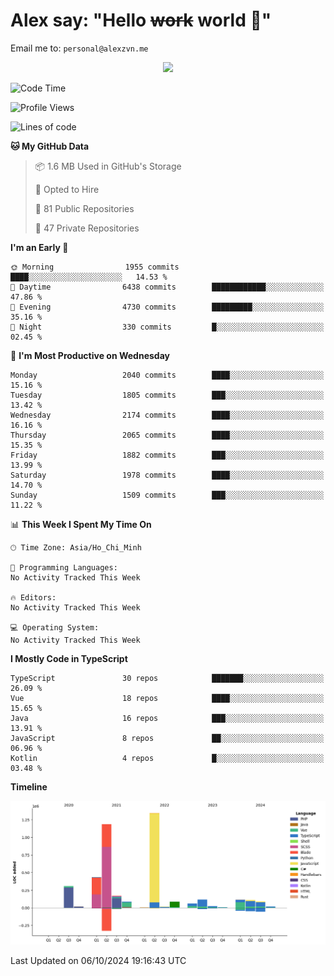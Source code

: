 # Alex say: "Hello ~~work~~ world 🐾"
Email me to: `personal@alexzvn.me`


<p align=center>
  <a href="https://skillicons.dev">
    <img src="https://skillicons.dev/icons?i=ts,js,php,nodejs,bun,vue,nuxt,react,svelte,tauri,laravel,rust,mongodb,docker,electron,redis,rabbitmq,tailwind,git,cloudflare,elysia,mysql,nginx,rollupjs,sentry,ubuntu,yarn,html,css,vite" />
  </a>
</p>

<!--START_SECTION:waka-->
![Code Time](http://img.shields.io/badge/Code%20Time-1%2C066%20hrs%2055%20mins-blue)

![Profile Views](http://img.shields.io/badge/Profile%20Views-1-blue)

![Lines of code](https://img.shields.io/badge/From%20Hello%20World%20I%27ve%20Written-4.2%20million%20lines%20of%20code-blue)

**🐱 My GitHub Data** 

> 📦 1.6 MB Used in GitHub's Storage 
 > 
> 💼 Opted to Hire
 > 
> 📜 81 Public Repositories 
 > 
> 🔑 47 Private Repositories 
 > 
**I'm an Early 🐤** 

```text
🌞 Morning                1955 commits        ████░░░░░░░░░░░░░░░░░░░░░   14.53 % 
🌆 Daytime                6438 commits        ████████████░░░░░░░░░░░░░   47.86 % 
🌃 Evening                4730 commits        █████████░░░░░░░░░░░░░░░░   35.16 % 
🌙 Night                  330 commits         █░░░░░░░░░░░░░░░░░░░░░░░░   02.45 % 
```
📅 **I'm Most Productive on Wednesday** 

```text
Monday                   2040 commits        ████░░░░░░░░░░░░░░░░░░░░░   15.16 % 
Tuesday                  1805 commits        ███░░░░░░░░░░░░░░░░░░░░░░   13.42 % 
Wednesday                2174 commits        ████░░░░░░░░░░░░░░░░░░░░░   16.16 % 
Thursday                 2065 commits        ████░░░░░░░░░░░░░░░░░░░░░   15.35 % 
Friday                   1882 commits        ███░░░░░░░░░░░░░░░░░░░░░░   13.99 % 
Saturday                 1978 commits        ████░░░░░░░░░░░░░░░░░░░░░   14.70 % 
Sunday                   1509 commits        ███░░░░░░░░░░░░░░░░░░░░░░   11.22 % 
```


📊 **This Week I Spent My Time On** 

```text
🕑︎ Time Zone: Asia/Ho_Chi_Minh

💬 Programming Languages: 
No Activity Tracked This Week

🔥 Editors: 
No Activity Tracked This Week

💻 Operating System: 
No Activity Tracked This Week
```

**I Mostly Code in TypeScript** 

```text
TypeScript               30 repos            ███████░░░░░░░░░░░░░░░░░░   26.09 % 
Vue                      18 repos            ████░░░░░░░░░░░░░░░░░░░░░   15.65 % 
Java                     16 repos            ███░░░░░░░░░░░░░░░░░░░░░░   13.91 % 
JavaScript               8 repos             ██░░░░░░░░░░░░░░░░░░░░░░░   06.96 % 
Kotlin                   4 repos             █░░░░░░░░░░░░░░░░░░░░░░░░   03.48 % 
```



**Timeline**

![Lines of Code chart](https://raw.githubusercontent.com/alexzvn/alexzvn/main/assets/bar_graph.png)


 Last Updated on 06/10/2024 19:16:43 UTC
<!--END_SECTION:waka-->
